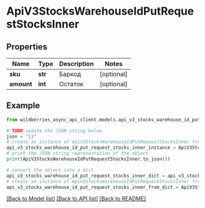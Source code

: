 # ApiV3StocksWarehouseIdPutRequestStocksInner


## Properties

Name | Type | Description | Notes
------------ | ------------- | ------------- | -------------
**sku** | **str** | Баркод | [optional] 
**amount** | **int** | Остаток | [optional] 

## Example

```python
from wildberries_async_api_client.models.api_v3_stocks_warehouse_id_put_request_stocks_inner import ApiV3StocksWarehouseIdPutRequestStocksInner

# TODO update the JSON string below
json = "{}"
# create an instance of ApiV3StocksWarehouseIdPutRequestStocksInner from a JSON string
api_v3_stocks_warehouse_id_put_request_stocks_inner_instance = ApiV3StocksWarehouseIdPutRequestStocksInner.from_json(json)
# print the JSON string representation of the object
print(ApiV3StocksWarehouseIdPutRequestStocksInner.to_json())

# convert the object into a dict
api_v3_stocks_warehouse_id_put_request_stocks_inner_dict = api_v3_stocks_warehouse_id_put_request_stocks_inner_instance.to_dict()
# create an instance of ApiV3StocksWarehouseIdPutRequestStocksInner from a dict
api_v3_stocks_warehouse_id_put_request_stocks_inner_from_dict = ApiV3StocksWarehouseIdPutRequestStocksInner.from_dict(api_v3_stocks_warehouse_id_put_request_stocks_inner_dict)
```
[[Back to Model list]](../README.md#documentation-for-models) [[Back to API list]](../README.md#documentation-for-api-endpoints) [[Back to README]](../README.md)


